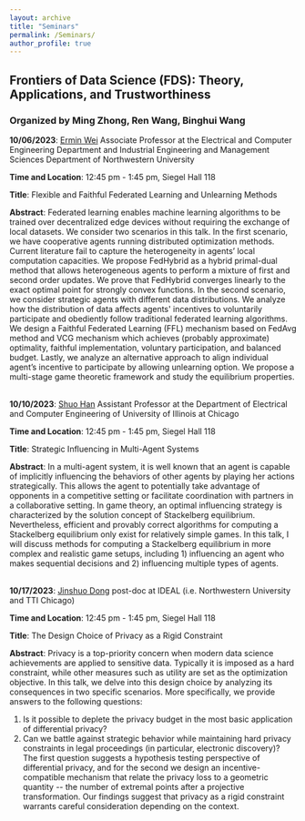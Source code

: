 ```yaml
---
layout: archive
title: "Seminars"
permalink: /Seminars/
author_profile: true
---
```


## Frontiers of Data Science (FDS): Theory, Applications, and Trustworthiness
### Organized by Ming Zhong, Ren Wang, Binghui Wang

**10/06/2023**: [Ermin Wei](http://users.eecs.northwestern.edu/~erminwei/) Associate Professor at the Electrical and Computer Engineering Department and Industrial Engineering and Management Sciences Department of Northwestern University

**Time and Location**: 12:45 pm - 1:45 pm, Siegel Hall 118

**Title**: Flexible and Faithful Federated Learning and Unlearning Methods

**Abstract**: Federated learning enables machine learning algorithms to be trained over decentralized edge devices without requiring the exchange of local datasets. We consider two scenarios in this talk. In the first scenario, we have cooperative agents running distributed optimization methods. Current literature fail to capture the heterogeneity in agents’ local computation capacities. We propose FedHybrid as a hybrid primal-dual method that allows heterogeneous agents to perform a mixture of first and second order updates.  We prove that FedHybrid converges linearly to the exact optimal point for strongly convex functions. In the second scenario, we consider strategic agents with different data distributions. We analyze how the distribution of data affects agents' incentives to voluntarily participate and obediently follow traditional federated learning algorithms. We design a Faithful Federated Learning (FFL) mechanism based on FedAvg method and VCG mechanism which achieves (probably approximate) optimality, faithful implementation, voluntary participation, and balanced budget. Lastly, we analyze an alternative approach to align individual agent’s incentive to participate by allowing unlearning option. We propose a multi-stage game theoretic framework and study the equilibrium properties.
<br/><br/>

**10/10/2023**: [Shuo Han](https://hanshuo.people.uic.edu/site/) Assistant Professor at the Department of Electrical and Computer Engineering of University of Illinois at Chicago

**Time and Location**: 12:45 pm - 1:45 pm, Siegel Hall 118

**Title**: Strategic Influencing in Multi-Agent Systems

**Abstract**: In a multi-agent system, it is well known that an agent is capable of implicitly influencing the behaviors of other agents by playing her actions strategically. This allows the agent to potentially take advantage of opponents in a competitive setting or facilitate coordination with partners in a collaborative setting. In game theory, an optimal influencing strategy is characterized by the solution concept of Stackelberg equilibrium. Nevertheless, efficient and provably correct algorithms for computing a Stackelberg equilibrium only exist for relatively simple games. In this talk, I will discuss methods for computing a Stackelberg equilibrium in more complex and realistic game setups, including 1) influencing an agent who makes sequential decisions and 2) influencing multiple types of agents.
<br/><br/>

**10/17/2023**: [Jinshuo Dong](https://www2.math.upenn.edu/~jinshuo/) post-doc at IDEAL (i.e. Northwestern University and TTI Chicago)

**Time and Location**: 12:45 pm - 1:45 pm, Siegel Hall 118

**Title**: The Design Choice of Privacy as a Rigid Constraint

**Abstract**: Privacy is a top-priority concern when modern data science achievements are applied to sensitive data. Typically it is imposed as a hard constraint, while other measures such as utility are set as the optimization objective. In this talk, we delve into this design choice by analyzing its consequences in two specific scenarios. More specifically, we provide answers to the following questions:
1. Is it possible to deplete the privacy budget in the most basic application of differential privacy?
2. Can we battle against strategic behavior while maintaining hard privacy constraints in legal proceedings (in particular, electronic discovery)?
The first question suggests a hypothesis testing perspective of differential privacy, and for the second we design an incentive-compatible mechanism that relate the privacy loss to a geometric quantity -- the number of extremal points after a projective transformation. Our findings suggest that privacy as a rigid constraint warrants careful consideration depending on the context.
